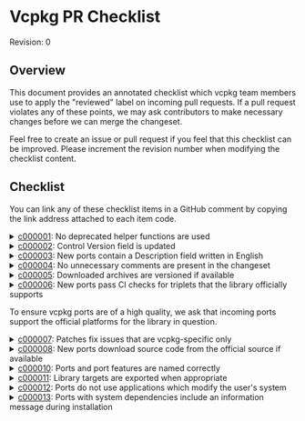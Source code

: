 Vcpkg PR Checklist
=====================
Revision: 0

## Overview
This document provides an annotated checklist which vcpkg team members use to apply the "reviewed" label on incoming pull requests. If a pull request violates any of these points, we may ask contributors to make necessary changes before we can merge the changeset.

Feel free to create an issue or pull request if you feel that this checklist can be improved. Please increment the revision number when modifying the checklist content.

## Checklist
You can link any of these checklist items in a GitHub comment by copying the link address attached to each item code.

<details id=c000001>
<summary><a href=#c000001>c000001</a>: No deprecated helper functions are used</summary>

See our [Maintainer Guidelines and Policies](maintainer-guide.md#Avoid-deprecated-helper-functions) for more information.

</details>

<details id=c000002>
<summary><a href=#c000002>c000002</a>: Control Version field is updated</summary>

See our [Maintainer Guidelines and Policies](maintainer-guide.md#versioning) for more information.

</details>

<details id=c000003>
<summary><a href=#c000003>c000003</a>: New ports contain a Description field written in English</summary>

A description only one or a few sentences long is helpful. Consider using the library's official description from their `README.md` or similar if possible. Automatic translations are acceptable and we are happy to clean up translations to English for our contributors.

See our [CONTROL file documentation](https://github.com/grdowns/vcpkg/blob/pr-checklist/docs/maintainers/control-files.md#description) for more information.
    
</details>

<details id=c000004>
    <summary><a href=#c000004>c000004</a>: No unnecessary comments are present in the changeset</summary>

See our [Maintainer Guidelines and Policies](maintainer-guide.md#Avoid-excessive-comments-in-portfiles) for more information.

</details>

<details id=c000005>
<summary><a href=#c000005>c000005</a>: Downloaded archives are versioned if available</summary

To ensure archive content does not change, archives downloaded preferably have an associated version tag that can be incremented alongside the port version.

</details>

<details id=c000006>
<summary><a href=#c000006>c000006</a>: New ports pass CI checks for triplets that the library officially supports

To ensure vcpkg ports are of a high quality, we ask that incoming ports support the official platforms for the library in question.

</details>

<details id=c000007>
<summary><a href=#c000007>c000007</a>: Patches fix issues that are vcpkg-specific only</summary>

If possible, patches to the library source code should be upstreamed to the library's official repository. Opening up a pull request on the library's repository will help to improve the library for everyone, not just vcpkg users.

</details>

<details id=c000008>
<summary><a href=#c000008>c000008</a>: New ports download source code from the official source if available</summary>

To respect library authors and keep code secure, please have ports download source code from the official source. We may make exceptions if the original source code is not available and there is substantial community interest in maintaining the library in question.

</details>

<details id=c000009>
<summary><a href=#c000010>c000010</a>: Ports and port features are named correctly</summary>

For user accessibility, we prefer names of ports and port features to be intuitive and close to their counterparts in official sources and other package managers. If you are unsure about the naming of a port or port feature, we recommend checking repology.org, packages.ubuntu.com, or searching for additional information using a search engine. We can also help our contributors with this, so feel free to ask for naming suggestions if you are unsure.

</details>

<details id=c000010>
<summary><a href=#c000011>c000011</a>: Library targets are exported when appropriate</summary>

To provide users with a seamless build system integration, please be sure to export and provide a means of finding the library targets intended to be used downstream. Targets not meant to be exported should be be marked private and not exported.

</details>

<details id=c000011>
<summary><a href=#c000012>c000012</a>: Ports do not use applications which modify the user's system</summary>
    
Ports should uphold vcpkg's contract of not modifying the user's system by avoiding applications which do so. Examples of these applications are `sudo`, `apt`, `brew`, or `pip`. Please use an alternative to these types of programs wherever possible.

</details>

<details id=c000012>
<summary><a href=#c000013>c000013</a>: Ports with system dependencies include an information message during installation</summary>

Some ports have library and tool dependencies that do not exist within vcpkg. For these missing dependencies, we ask that contributors add a message to the top of the port's `portfile.cmake` stating the missing dependencies and how to acquire them. We ask that the message is displayed before any major work is done to ensure that users can "early out" of the installation process as soon as possible in case they are missing the dependency.

Example:
```cmake
message(
"${PORT} currently requires the following libraries from the system package manager:
    autoconf libtool
These can be installed on Ubuntu systems via sudo apt install autoconf libtool"
)
```

</details>
